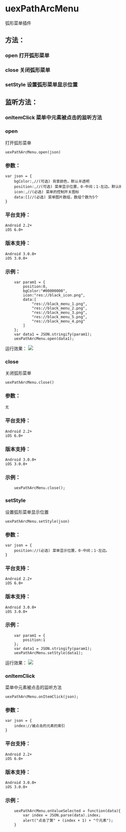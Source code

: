 # uexPathArcMenu
 弧形菜单插件

## 方法：
### open 打开弧形菜单
### close 关闭弧形菜单
### setStyle 设置弧形菜单显示位置

## 监听方法：
### onItemClick 菜单中元素被点击的监听方法

### open
  打开弧形菜单
```
uexPathArcMenu.open(json)
```
### 参数：
```
var json = {
    bgColor:,//(可选) 背景颜色，默认半透明
    position:,//(可选) 菜单显示位置，0-中间；1-左边。默认0
    icon:,//(必选) 菜单的控制开关图标
    data:[]//(必选) 菜单图片数组，数组个数为5个
}
```
### 平台支持：
```
Android 2.2+
iOS 6.0+
```
### 版本支持：
```
Android 3.0.0+
iOS 3.0.0+
```
### 示例：

```
    var param1 = {
        position:0,
        bgColor:"#00000000",
        icon:"res://black_icon.png",
        data:[
            "res://black_menu_1.png",
            "res://black_menu_2.png",
            "res://black_menu_3.png",
            "res://black_menu_5.png",
            "res://black_menu_4.png"
        ]
    };
    var data1 = JSON.stringify(param1);
    uexPathArcMenu.open(data1);
```
运行效果：
![](http://i.imgur.com/t05xQJE.png)

### close
  关闭弧形菜单
```
uexPathArcMenu.close()
```
### 参数：
```
无
```
### 平台支持：
```
Android 2.2+
iOS 6.0+
```
### 版本支持：
```
Android 3.0.0+
iOS 3.0.0+
```
### 示例：

```
    uexPathArcMenu.close();
```

### setStyle
  设置弧形菜单显示位置
```
uexPathArcMenu.setStyle(json)
```
### 参数：
```
var json = {
    position://(必选) 菜单显示位置，0-中间；1-左边。
}
```
### 平台支持：
```
Android 2.2+
iOS 6.0+
```
### 版本支持：
```
Android 3.0.0+
iOS 3.0.0+
```
### 示例：

```
    var param1 = {
        position:1
    };
    var data1 = JSON.stringify(param1);
    uexPathArcMenu.setStyle(data1);
```
运行效果：
![](http://i.imgur.com/KlIr0ps.png)

### onItemClick
菜单中元素被点击的监听方法
```
uexPathArcMenu.onItemClick(json);
```
### 参数：
```
var json = {
    index://被点击的元素的索引
}
```
### 平台支持：
```
Android 2.2+
iOS 6.0+
```
### 版本支持：
```
Android 3.0.0+
iOS 3.0.0+
```
### 示例：
```
    uexPathArcMenu.onValueSelected = function(data){
        var index = JSON.parse(data).index;
        alert("点击了第" + (index + 1) + "个元素");
    }
```